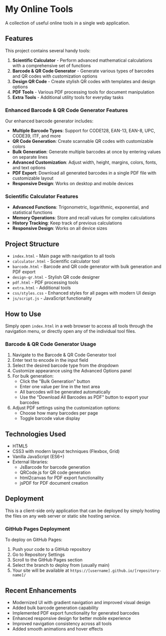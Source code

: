 # My Online Tools

A collection of useful online tools in a single web application.

## Features

This project contains several handy tools:

1. **Scientific Calculator** - Perform advanced mathematical calculations with a comprehensive set of functions
2. **Barcode & QR Code Generator** - Generate various types of barcodes and QR codes with customization options
3. **Design QR Code** - Create stylish QR codes with templates and design options
4. **PDF Tools** - Various PDF processing tools for document manipulation
5. **Extra Tools** - Additional utility tools for everyday tasks

### Enhanced Barcode & QR Code Generator Features

Our enhanced barcode generator includes:

- **Multiple Barcode Types**: Support for CODE128, EAN-13, EAN-8, UPC, CODE39, ITF, and more
- **QR Code Generation**: Create scannable QR codes with customizable colors
- **Bulk Generation**: Generate multiple barcodes at once by entering values on separate lines
- **Advanced Customization**: Adjust width, height, margins, colors, fonts, and text options
- **PDF Export**: Download all generated barcodes in a single PDF file with customizable layout
- **Responsive Design**: Works on desktop and mobile devices

### Scientific Calculator Features

- **Advanced Functions**: Trigonometric, logarithmic, exponential, and statistical functions
- **Memory Operations**: Store and recall values for complex calculations
- **History Tracking**: Keep track of previous calculations
- **Responsive Design**: Works on all device sizes

## Project Structure

- `index.html` - Main page with navigation to all tools
- `calculator.html` - Scientific calculator tool
- `barcode.html` - Barcode and QR code generator with bulk generation and PDF export
- `design-qr.html` - Stylish QR code designer
- `pdf.html` - PDF processing tools
- `extra.html` - Additional tools
- `css/styles.css` - Enhanced styles for all pages with modern UI design
- `js/script.js` - JavaScript functionality

## How to Use

Simply open `index.html` in a web browser to access all tools through the navigation menu, or directly open any of the individual tool files.

### Barcode & QR Code Generator Usage

1. Navigate to the Barcode & QR Code Generator tool
2. Enter text to encode in the input field
3. Select the desired barcode type from the dropdown
4. Customize appearance using the Advanced Options panel
5. For bulk generation:
   - Click the "Bulk Generation" button
   - Enter one value per line in the text area
   - All barcodes will be generated automatically
   - Use the "Download All Barcodes as PDF" button to export your barcodes
6. Adjust PDF settings using the customization options:
   - Choose how many barcodes per page
   - Toggle barcode value display

## Technologies Used

- HTML5
- CSS3 with modern layout techniques (Flexbox, Grid)
- Vanilla JavaScript (ES6+)
- External libraries:
  - JsBarcode for barcode generation
  - QRCode.js for QR code generation
  - html2canvas for PDF export functionality
  - jsPDF for PDF document creation

## Deployment

This is a client-side only application that can be deployed by simply hosting the files on any web server or static site hosting service.

### GitHub Pages Deployment

To deploy on GitHub Pages:
1. Push your code to a GitHub repository
2. Go to Repository Settings
3. Scroll to the GitHub Pages section
4. Select the branch to deploy from (usually main)
5. Your site will be available at `https://[username].github.io/[repository-name]/`

## Recent Enhancements

- Modernized UI with gradient navigation and improved visual design
- Added bulk barcode generation capability
- Implemented PDF export functionality for generated barcodes
- Enhanced responsive design for better mobile experience
- Improved navigation consistency across all tools
- Added smooth animations and hover effects